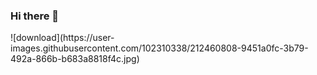 ### Hi there 👋

<!--
**lokesh-5050/Lokesh-5050** is a ✨ _special_ ✨ repository because its `README.md` (this file) appears on your GitHub profile.

Here are some ideas to get you started:

- 🔭 I’m currently working on ...
- 🌱 I’m currently learning ...
- 👯 I’m looking to collaborate on ...
- 🤔 I’m looking for help with ...
- 💬 Ask me about ...
- 📫 How to reach me: ...
- 😄 Pronouns: ...
- ⚡ Fun fact: ...
-->![download](https://user-images.githubusercontent.com/102310338/212460808-9451a0fc-3b79-492a-866b-b683a8818f4c.jpg)

